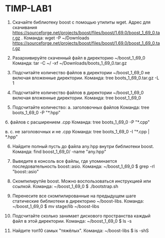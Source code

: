 # TIMP-LAB1

1) Скачайте библиотеку boost с помощью утилиты wget. Адрес для скачивания https://sourceforge.net/projects/boost/files/boost/1.69.0/boost_1_69_0.tar.gz .
Команда: wget -P ~/Downloads https://sourceforge.net/projects/boost/files/boost/1.69.0/boost_1_69_0.tar.gz

2) Разархивируйте скаченный файл в директорию ~/boost_1_69_0
Команда: tar -C ~/ -xf ~/Downloads/boots_1_69_0.tar.gz

3) Подсчитайте количество файлов в директории ~/boost_1_69_0 не включая вложенные директории.
Команда: tree boots_1_69_0.tar.gz -L 1

4) Подсчитайте количество файлов в директории ~/boost_1_69_0 включая вложенные директории.
Команда: tree boost_1_69_0

5) Подсчитайте количество: 
a. заголовочных файлов
Команда: tree boots_1_69_0 -P "*.hpp"

б. файлов с расширением .cpp 
Команда: tree boots_1_69_0 -P "*.cpp"

в. c. не заголовочных и не .cpp 
Команда: tree boots_1_69_0 -I "*.cpp | *.hpp"

6) Найдите полный пусть до файла any.hpp внутри библиотеки boost.
Команда: find boost_1_69_0/ -name "any.hpp"

7) Выведите в консоль все файлы, где упоминается последовательность boost::asio.
Команда: ~/boost_1_69_0 $ grep -rl "boost::asio"

8) Скомпилирутйе boost. Можно воспользоваться инструкцией или ссылкой.
Команда:  ~/boost_1_69_0 $ ./bootstrap.sh

9) Перенесите все скомпилированные на предыдущем шаге статические библиотеки в директорию ~/boost-libs.
Команда:  ~/boost_1_69_0 $ mv stage/lib ~/boost-libs

10) Подсчитайте сколько занимает дискового пространства каждый файл в этой директории.
Команда:  ~/boost_1_69_0 $ ls -s

11) Найдите топ10 самых "тяжёлых".
Команда: ~/boost-libs $ is -shS
